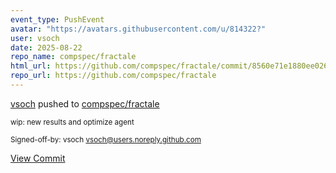 ```yaml
---
event_type: PushEvent
avatar: "https://avatars.githubusercontent.com/u/814322?"
user: vsoch
date: 2025-08-22
repo_name: compspec/fractale
html_url: https://github.com/compspec/fractale/commit/8560e71e1880ee026dae6bb15b45aa6d855e7c98
repo_url: https://github.com/compspec/fractale
---
```


<a href='https://github.com/vsoch' target='_blank'>vsoch</a> pushed to <a href='https://github.com/compspec/fractale' target='_blank'>compspec/fractale</a>

<small>wip: new results and optimize agent

Signed-off-by: vsoch <vsoch@users.noreply.github.com></small>

<a href='https://github.com/compspec/fractale/commit/8560e71e1880ee026dae6bb15b45aa6d855e7c98' target='_blank'>View Commit</a>